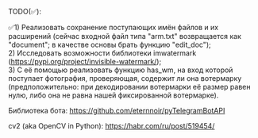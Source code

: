 TODO(✅):

✅1) Реализовать сохранение поступающих имён файлов и их расширений (сейчас входной файл типа "arm.txt" возвращается как "document"; в качестве основы брать функцию "edit_doc");     
2) Исследовать возможности библиотеки imwatermark (https://pypi.org/project/invisible-watermark/);      
3) С её помощью реализовать функцию has_wm, на вход которой поступает фотография, проверяющая, содержит ли она вотермарку (предположительно: при декодировании вотермарки её размер равен нулю, либо она не равна нашей фиксированной вотермарке).

Библиотека бота: https://github.com/eternnoir/pyTelegramBotAPI

cv2 (aka OpenCV in Python): https://habr.com/ru/post/519454/
